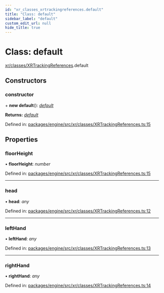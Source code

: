 ```yaml
---
id: "xr_classes_xrtrackingreferences.default"
title: "Class: default"
sidebar_label: "default"
custom_edit_url: null
hide_title: true
---
```


# Class: default

[xr/classes/XRTrackingReferences](../modules/xr_classes_xrtrackingreferences.md).default

## Constructors

### constructor

\+ **new default**(): [*default*](xr_classes_xrtrackingreferences.default.md)

**Returns:** [*default*](xr_classes_xrtrackingreferences.default.md)

Defined in: [packages/engine/src/xr/classes/XRTrackingReferences.ts:15](https://github.com/xr3ngine/xr3ngine/blob/716a06460/packages/engine/src/xr/classes/XRTrackingReferences.ts#L15)

## Properties

### floorHeight

• **floorHeight**: *number*

Defined in: [packages/engine/src/xr/classes/XRTrackingReferences.ts:15](https://github.com/xr3ngine/xr3ngine/blob/716a06460/packages/engine/src/xr/classes/XRTrackingReferences.ts#L15)

___

### head

• **head**: *any*

Defined in: [packages/engine/src/xr/classes/XRTrackingReferences.ts:12](https://github.com/xr3ngine/xr3ngine/blob/716a06460/packages/engine/src/xr/classes/XRTrackingReferences.ts#L12)

___

### leftHand

• **leftHand**: *any*

Defined in: [packages/engine/src/xr/classes/XRTrackingReferences.ts:13](https://github.com/xr3ngine/xr3ngine/blob/716a06460/packages/engine/src/xr/classes/XRTrackingReferences.ts#L13)

___

### rightHand

• **rightHand**: *any*

Defined in: [packages/engine/src/xr/classes/XRTrackingReferences.ts:14](https://github.com/xr3ngine/xr3ngine/blob/716a06460/packages/engine/src/xr/classes/XRTrackingReferences.ts#L14)
